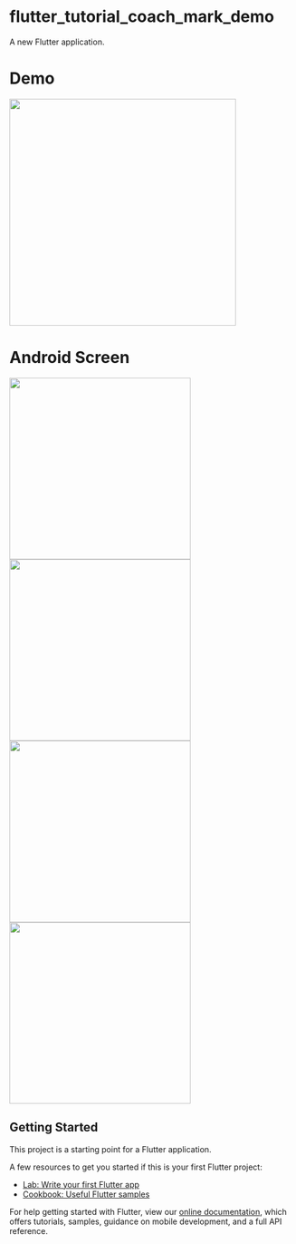 # flutter_tutorial_coach_mark_demo

A new Flutter application.

# Demo
<img height="400px" src="https://user-images.githubusercontent.com/59611415/108185039-dec94280-7131-11eb-903c-59ed88358a81.gif">


# Android Screen
<img height="320px" src="https://user-images.githubusercontent.com/59611415/108185175-08826980-7132-11eb-907f-574516300af6.png"> <img height="320px" src="https://user-images.githubusercontent.com/59611415/108185248-1d5efd00-7132-11eb-9724-418da4090eaf.png"> <img height="320px" src="https://user-images.githubusercontent.com/59611415/108185348-35368100-7132-11eb-91d2-b1fa2845e1c8.png">  <img height="320px" src="https://user-images.githubusercontent.com/59611415/108185433-4d0e0500-7132-11eb-934f-25146466edf6.png"> 


## Getting Started

This project is a starting point for a Flutter application.

A few resources to get you started if this is your first Flutter project:

- [Lab: Write your first Flutter app](https://flutter.dev/docs/get-started/codelab)
- [Cookbook: Useful Flutter samples](https://flutter.dev/docs/cookbook)

For help getting started with Flutter, view our
[online documentation](https://flutter.dev/docs), which offers tutorials,
samples, guidance on mobile development, and a full API reference.
